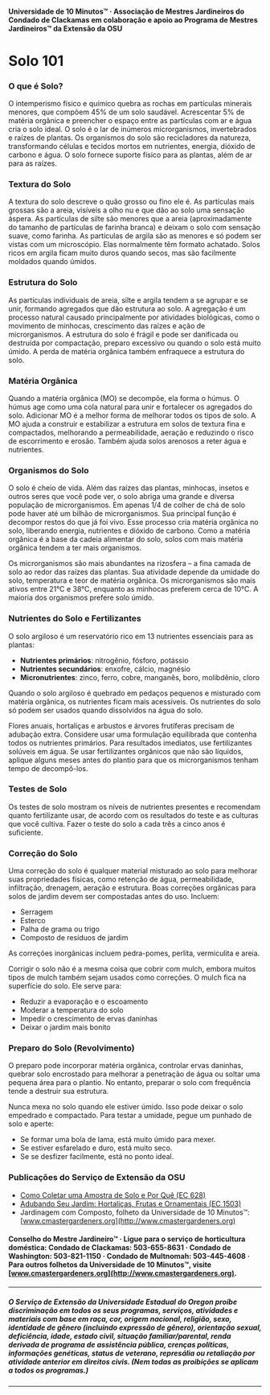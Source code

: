 #### Universidade de 10 Minutos™ · Associação de Mestres Jardineiros do Condado de Clackamas em colaboração e apoio ao Programa de Mestres Jardineiros™ da Extensão da OSU

# Solo 101

### O que é Solo?
O intemperismo físico e químico quebra as rochas em partículas minerais menores, que compõem 45% de um solo saudável. Acrescentar 5% de matéria orgânica e preencher o espaço entre as partículas com ar e água cria o solo ideal. O solo é o lar de inúmeros microrganismos, invertebrados e raízes de plantas. Os organismos do solo são recicladores da natureza, transformando células e tecidos mortos em nutrientes, energia, dióxido de carbono e água. O solo fornece suporte físico para as plantas, além de ar para as raízes.

### Textura do Solo
A textura do solo descreve o quão grosso ou fino ele é. As partículas mais grossas são a areia, visíveis a olho nu e que dão ao solo uma sensação áspera. As partículas de silte são menores que a areia (aproximadamente do tamanho de partículas de farinha branca) e deixam o solo com sensação suave, como farinha. As partículas de argila são as menores e só podem ser vistas com um microscópio. Elas normalmente têm formato achatado. Solos ricos em argila ficam muito duros quando secos, mas são facilmente moldados quando úmidos.

### Estrutura do Solo
As partículas individuais de areia, silte e argila tendem a se agrupar e se unir, formando agregados que dão estrutura ao solo. A agregação é um processo natural causado principalmente por atividades biológicas, como o movimento de minhocas, crescimento das raízes e ação de microrganismos. A estrutura do solo é frágil e pode ser danificada ou destruída por compactação, preparo excessivo ou quando o solo está muito úmido. A perda de matéria orgânica também enfraquece a estrutura do solo.

### Matéria Orgânica
Quando a matéria orgânica (MO) se decompõe, ela forma o húmus. O húmus age como uma cola natural para unir e fortalecer os agregados do solo. Adicionar MO é a melhor forma de melhorar todos os tipos de solo. A MO ajuda a construir e estabilizar a estrutura em solos de textura fina e compactados, melhorando a permeabilidade, aeração e reduzindo o risco de escorrimento e erosão. Também ajuda solos arenosos a reter água e nutrientes.

### Organismos do Solo
O solo é cheio de vida. Além das raízes das plantas, minhocas, insetos e outros seres que você pode ver, o solo abriga uma grande e diversa população de microrganismos. Em apenas 1/4 de colher de chá de solo pode haver até um bilhão de microrganismos. Sua principal função é decompor restos do que já foi vivo. Esse processo cria matéria orgânica no solo, liberando energia, nutrientes e dióxido de carbono. Como a matéria orgânica é a base da cadeia alimentar do solo, solos com mais matéria orgânica tendem a ter mais organismos.

Os microrganismos são mais abundantes na rizosfera – a fina camada de solo ao redor das raízes das plantas. Sua atividade depende da umidade do solo, temperatura e teor de matéria orgânica. Os microrganismos são mais ativos entre 21°C e 38°C, enquanto as minhocas preferem cerca de 10°C. A maioria dos organismos prefere solo úmido.

### Nutrientes do Solo e Fertilizantes
O solo argiloso é um reservatório rico em 13 nutrientes essenciais para as plantas:

- **Nutrientes primários**: nitrogênio, fósforo, potássio
- **Nutrientes secundários**: enxofre, cálcio, magnésio
- **Micronutrientes**: zinco, ferro, cobre, manganês, boro, molibdênio, cloro

Quando o solo argiloso é quebrado em pedaços pequenos e misturado com matéria orgânica, os nutrientes ficam mais acessíveis. Os nutrientes do solo só podem ser usados quando dissolvidos na água do solo.

Flores anuais, hortaliças e arbustos e árvores frutíferas precisam de adubação extra. Considere usar uma formulação equilibrada que contenha todos os nutrientes primários. Para resultados imediatos, use fertilizantes solúveis em água. Se usar fertilizantes orgânicos que não são líquidos, aplique alguns meses antes do plantio para que os microrganismos tenham tempo de decompô-los.

### Testes de Solo
Os testes de solo mostram os níveis de nutrientes presentes e recomendam quanto fertilizante usar, de acordo com os resultados do teste e as culturas que você cultiva. Fazer o teste do solo a cada três a cinco anos é suficiente.

### Correção do Solo
Uma correção do solo é qualquer material misturado ao solo para melhorar suas propriedades físicas, como retenção de água, permeabilidade, infiltração, drenagem, aeração e estrutura. Boas correções orgânicas para solos de jardim devem ser compostadas antes do uso. Incluem:

- Serragem
- Esterco
- Palha de grama ou trigo
- Composto de resíduos de jardim

As correções inorgânicas incluem pedra-pomes, perlita, vermiculita e areia.

Corrigir o solo não é a mesma coisa que cobrir com mulch, embora muitos tipos de mulch também sejam usados como correções. O mulch fica na superfície do solo. Ele serve para:

- Reduzir a evaporação e o escoamento
- Moderar a temperatura do solo
- Impedir o crescimento de ervas daninhas
- Deixar o jardim mais bonito

### Preparo do Solo (Revolvimento)
O preparo pode incorporar matéria orgânica, controlar ervas daninhas, quebrar solo encrostado para melhorar a penetração de água ou soltar uma pequena área para o plantio. No entanto, preparar o solo com frequência tende a destruir sua estrutura.

Nunca mexa no solo quando ele estiver úmido. Isso pode deixar o solo empedrado e compactado. Para testar a umidade, pegue um punhado de solo e aperte:

- Se formar uma bola de lama, está muito úmido para mexer.
- Se estiver esfarelado e duro, está muito seco.
- Se se desfizer facilmente, está no ponto ideal.

### Publicações do Serviço de Extensão da OSU

- [Como Coletar uma Amostra de Solo e Por Quê (EC 628)](https://catalog.extension.oregonstate.edu/)
- [Adubando Seu Jardim: Hortaliças, Frutas e Ornamentais (EC 1503)](https://catalog.extension.oregonstate.edu/)
- Jardinagem com Composto, folheto da Universidade de 10 Minutos™: [www.cmastergardeners.org](http://www.cmastergardeners.org)

#### Conselho do Mestre Jardineiro™ · Ligue para o serviço de horticultura doméstica: Condado de Clackamas: 503-655-8631 · Condado de Washington: 503-821-1150 · Condado de Multnomah: 503-445-4608 · Para outros folhetos da Universidade de 10 Minutos™, visite [www.cmastergardeners.org](http://www.cmastergardeners.org).

---

##### O Serviço de Extensão da Universidade Estadual do Oregon proíbe discriminação em todos os seus programas, serviços, atividades e materiais com base em raça, cor, origem nacional, religião, sexo, identidade de gênero (incluindo expressão de gênero), orientação sexual, deficiência, idade, estado civil, situação familiar/parental, renda derivada de programa de assistência pública, crenças políticas, informações genéticas, status de veterano, represália ou retaliação por atividade anterior em direitos civis. (Nem todas as proibições se aplicam a todos os programas.)
---